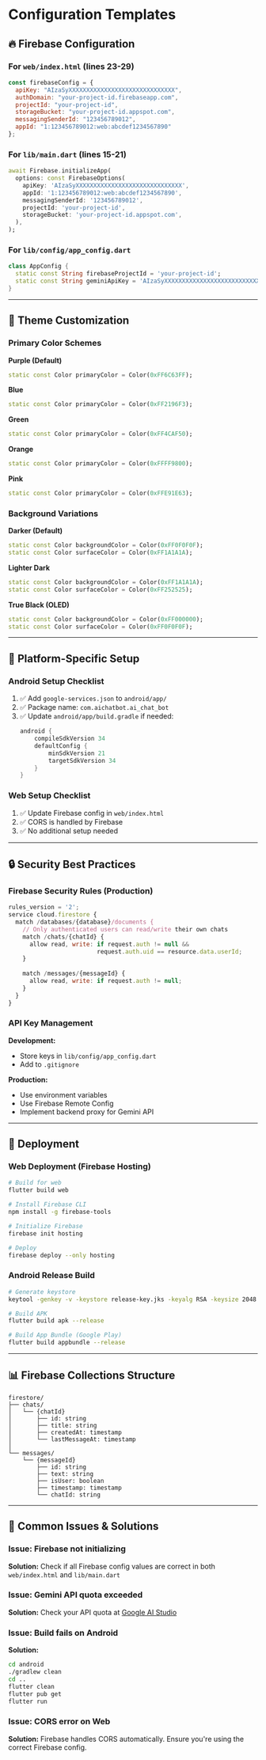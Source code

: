 # Configuration Templates

## 🔥 Firebase Configuration

### For `web/index.html` (lines 23-29)

```javascript
const firebaseConfig = {
  apiKey: "AIzaSyXXXXXXXXXXXXXXXXXXXXXXXXXXXXXX",
  authDomain: "your-project-id.firebaseapp.com",
  projectId: "your-project-id",
  storageBucket: "your-project-id.appspot.com",
  messagingSenderId: "123456789012",
  appId: "1:123456789012:web:abcdef1234567890"
};
```

### For `lib/main.dart` (lines 15-21)

```dart
await Firebase.initializeApp(
  options: const FirebaseOptions(
    apiKey: 'AIzaSyXXXXXXXXXXXXXXXXXXXXXXXXXXXXXX',
    appId: '1:123456789012:web:abcdef1234567890',
    messagingSenderId: '123456789012',
    projectId: 'your-project-id',
    storageBucket: 'your-project-id.appspot.com',
  ),
);
```

### For `lib/config/app_config.dart`

```dart
class AppConfig {
  static const String firebaseProjectId = 'your-project-id';
  static const String geminiApiKey = 'AIzaSyXXXXXXXXXXXXXXXXXXXXXXXXXXXXXX';
}
```

---

## 🎨 Theme Customization

### Primary Color Schemes

**Purple (Default)**
```dart
static const Color primaryColor = Color(0xFF6C63FF);
```

**Blue**
```dart
static const Color primaryColor = Color(0xFF2196F3);
```

**Green**
```dart
static const Color primaryColor = Color(0xFF4CAF50);
```

**Orange**
```dart
static const Color primaryColor = Color(0xFFFF9800);
```

**Pink**
```dart
static const Color primaryColor = Color(0xFFE91E63);
```

### Background Variations

**Darker (Default)**
```dart
static const Color backgroundColor = Color(0xFF0F0F0F);
static const Color surfaceColor = Color(0xFF1A1A1A);
```

**Lighter Dark**
```dart
static const Color backgroundColor = Color(0xFF1A1A1A);
static const Color surfaceColor = Color(0xFF252525);
```

**True Black (OLED)**
```dart
static const Color backgroundColor = Color(0xFF000000);
static const Color surfaceColor = Color(0xFF0F0F0F);
```

---

## 📱 Platform-Specific Setup

### Android Setup Checklist

1. ✅ Add `google-services.json` to `android/app/`
2. ✅ Package name: `com.aichatbot.ai_chat_bot`
3. ✅ Update `android/app/build.gradle` if needed:
   ```gradle
   android {
       compileSdkVersion 34
       defaultConfig {
           minSdkVersion 21
           targetSdkVersion 34
       }
   }
   ```

### Web Setup Checklist

1. ✅ Update Firebase config in `web/index.html`
2. ✅ CORS is handled by Firebase
3. ✅ No additional setup needed

---

## 🔒 Security Best Practices

### Firebase Security Rules (Production)

```javascript
rules_version = '2';
service cloud.firestore {
  match /databases/{database}/documents {
    // Only authenticated users can read/write their own chats
    match /chats/{chatId} {
      allow read, write: if request.auth != null && 
                         request.auth.uid == resource.data.userId;
    }
    
    match /messages/{messageId} {
      allow read, write: if request.auth != null;
    }
  }
}
```

### API Key Management

**Development:**
- Store keys in `lib/config/app_config.dart`
- Add to `.gitignore`

**Production:**
- Use environment variables
- Use Firebase Remote Config
- Implement backend proxy for Gemini API

---

## 🚀 Deployment

### Web Deployment (Firebase Hosting)

```bash
# Build for web
flutter build web

# Install Firebase CLI
npm install -g firebase-tools

# Initialize Firebase
firebase init hosting

# Deploy
firebase deploy --only hosting
```

### Android Release Build

```bash
# Generate keystore
keytool -genkey -v -keystore release-key.jks -keyalg RSA -keysize 2048 -validity 10000 -alias release

# Build APK
flutter build apk --release

# Build App Bundle (Google Play)
flutter build appbundle --release
```

---

## 📊 Firebase Collections Structure

```
firestore/
├── chats/
│   └── {chatId}
│       ├── id: string
│       ├── title: string
│       ├── createdAt: timestamp
│       └── lastMessageAt: timestamp
│
└── messages/
    └── {messageId}
        ├── id: string
        ├── text: string
        ├── isUser: boolean
        ├── timestamp: timestamp
        └── chatId: string
```

---

## 🔧 Common Issues & Solutions

### Issue: Firebase not initializing
**Solution:** Check if all Firebase config values are correct in both `web/index.html` and `lib/main.dart`

### Issue: Gemini API quota exceeded
**Solution:** Check your API quota at [Google AI Studio](https://makersuite.google.com/app/apikey)

### Issue: Build fails on Android
**Solution:** 
```bash
cd android
./gradlew clean
cd ..
flutter clean
flutter pub get
flutter run
```

### Issue: CORS error on Web
**Solution:** Firebase handles CORS automatically. Ensure you're using the correct Firebase config.
